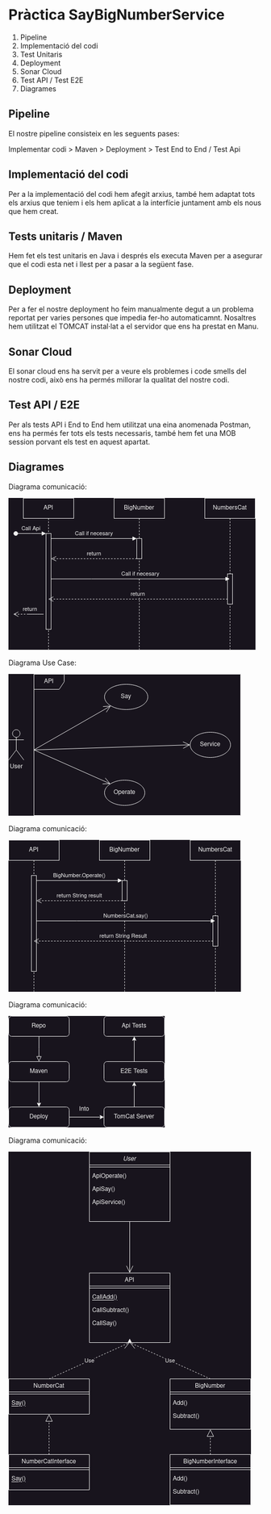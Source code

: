 # Pràctica SayBigNumberService
1. Pipeline
2. Implementació del codi
3. Test Unitaris
4. Deployment
5. Sonar Cloud
6. Test API / Test E2E
7. Diagrames

## Pipeline
El nostre pipeline consisteix en les seguents pases:

Implementar codi > Maven > Deployment > Test End to End / Test Api 

## Implementació del codi

Per a la implementació del codi hem afegit arxius, també hem adaptat tots els arxius que teniem i els hem aplicat a la interfície juntament amb els nous que hem creat.

## Tests unitaris / Maven
Hem fet els test unitaris en Java i després els executa Maven per a asegurar que el codi esta net i llest per a pasar a la següent fase.

## Deployment
Per a fer el nostre deployment ho feim manualmente degut a un problema reportat per varies persones que impedia fer-ho automaticamnt.
Nosaltres hem utilitzat el TOMCAT instal·lat a el servidor que ens ha prestat en Manu.

## Sonar Cloud
El sonar cloud ens ha servit per a veure els problemes i code smells del nostre codi, això ens ha permés millorar la qualitat del nostre codi.

## Test API / E2E
Per als tests API i End to End hem utilitzat una eina anomenada Postman, ens ha permés fer tots els tests necessaris, també hem fet una MOB session porvant els test en aquest apartat.

## Diagrames
Diagrama comunicació:

![Diagrama de comunicacio](/img/Comunication.png "com_diagram")

Diagrama Use Case:

![Diagrama Use Case](/img/UseCase.png "com_diagram")

Diagrama comunicació:

![Diagrama de seqüència](/img/Sequence.png "com_diagram")

Diagrama comunicació:

![Diagrama de fluxe.](/img/Flowchart.png "com_diagram")

Diagrama comunicació:

![Diagrama de classes.](/img/ClassDiagram.png "com_diagram")
